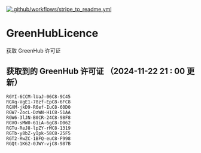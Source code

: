 [![.github/workflows/stripe_to_readme.yml](https://github.com/zjx-kimi/GreenHubLicence/actions/workflows/stripe_to_readme.yml/badge.svg)](https://github.com/zjx-kimi/GreenHubLicence/actions/workflows/stripe_to_readme.yml)
# GreenHubLicence
获取 GreenHub 许可证
## 获取到的 GreenHub 许可证 （2024-11-22 21 : 00 更新）
```
RGYI-6CCM-lUaJ-06C8-9C45
RGXq-VgE1-78zf-EpC8-6FC8
RGXM-jkD9-R6ef-IuC8-60D0
RGW7-ZocL-DzWN-H1C8-51AA
RGW6-3lJN-B0CR-24C8-98F8
RGVO-sMW0-61iA-6gC8-D062
RGTu-ReJ8-lpZY-rMC8-1319
RGTb-y8bZ-yIpk-58C8-25F5
RGT2-RwZC-1BFQ-euC8-F998
RGQt-1K62-0JWY-vjC8-987B
```
